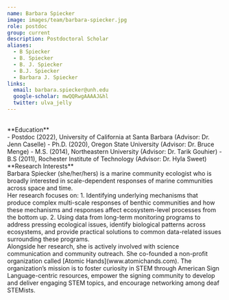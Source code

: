 ```yaml
---
name: Barbara Spiecker
image: images/team/barbara-spiecker.jpg
role: postdoc
group: current
description: Postdoctoral Scholar
aliases:
  - B Spiecker
  - B. Spiecker
  - B. J. Spiecker
  - B.J. Spiecker
  - Barbara J. Spiecker
links:
  email: barbara.spiecker@unh.edu
  google-scholar: mwQQRwgAAAAJ&hl
  twitter: ulva_jelly
---
```

<br>
**Education**
<br>
- Postdoc (2022), University of California at Santa Barbara (Advisor: Dr. Jenn Caselle)
- Ph.D. (2020), Oregon State University (Advisor: Dr. Bruce Menge)
- M.S. (2014), Northeastern University (Advisor: Dr. Tarik Gouhier)
- B.S (2011), Rochester Institute of Technology (Advisor: Dr. Hyla Sweet)
<br>
**Research Interests**
<br>
Barbara Spiecker (she/her/hers) is a marine community ecologist who is broadly interested in scale-dependent responses of marine communities across space and time. 
<br>
Her research focuses on:
1. Identifying underlying mechanisms that produce complex multi-scale responses of benthic communities and how these mechanisms and 
responses affect ecosystem-level processes from the bottom up.
2. Using data from long-term monitoring programs to address pressing ecological issues, identify biological patterns across ecosystems, and provide practical solutions to common data-related issues surrounding these programs.
<br>
Alongside her research, she is actively involved with science communication and community outreach. She co-founded a non-profit organization called 
[Atomic Hands](www.atomichands.com). The organization’s mission is to foster curiosity in STEM through American Sign Language-centric resources, 
empower the signing community to develop and deliver engaging STEM topics, and encourage networking among deaf STEMists.

